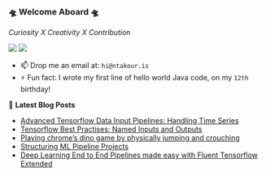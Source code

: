 ### 🛸 Welcome Aboard 🛸

*Curiosity X Creativity X Contribution*

[![](https://img.shields.io/badge/-Theodoros%20Ntakouris-blue?style=flat-square&logo=Linkedin&logoColor=white&link=https://www.linkedin.com/in/theodoros-ntakouris/)](https://www.linkedin.com/in/theodoros-ntakouris/)
[![](https://img.shields.io/website?color=0ab9e6&style=flat-square&up_message=ntakour.is&url=https%3A%2F%2Fntakour.is)](https://ntakour.is)

- 📫 Drop me an email at: `hi@ntakour.is`
- ⚡ Fun fact: I wrote my first line of hello world Java code, on my `12th` birthday!


📕 **Latest Blog Posts**
<!-- BLOG-POST-LIST:START -->
- [Advanced Tensorflow Data Input Pipelines: Handling Time Series](https://towardsdatascience.com/advanced-tensorflow-data-input-pipelines-handling-time-series-e990717d0089?source=rss-a030fa2f6701------2)
- [Tensorflow Best Practises: Named Inputs and Outputs](https://towardsdatascience.com/tensorflow-best-practises-named-inputs-and-outputs-ed80c45eebd4?source=rss-a030fa2f6701------2)
- [Playing chrome’s dino game by physically jumping and crouching](https://towardsdatascience.com/playing-chromes-dino-game-by-physically-jumping-and-crouching-a3d319234727?source=rss-a030fa2f6701------2)
- [Structuring ML Pipeline Projects](https://towardsdatascience.com/structuring-ml-pipeline-projects-97c16348be4a?source=rss-a030fa2f6701------2)
- [Deep Learning End to End Pipelines made easy with Fluent Tensorflow Extended](https://towardsdatascience.com/deep-learning-end-to-end-pipelines-made-easy-with-fluent-tensorflow-extended-2a26f5d5817?source=rss-a030fa2f6701------2)
<!-- BLOG-POST-LIST:END -->
